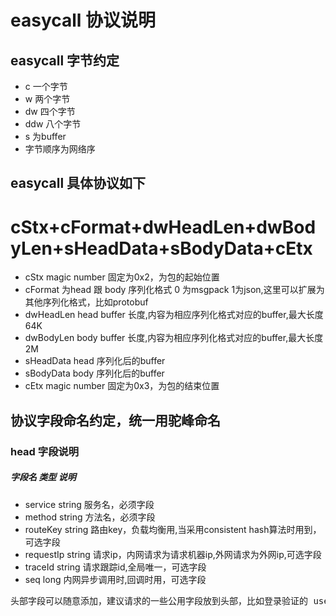 easycall 协议说明
============

easycall 字节约定
---------------

* c 一个字节
* w 两个字节
* dw 四个字节
* ddw 八个字节
* s 为buffer
* 字节顺序为网络序

easycall 具体协议如下
--------------------

# cStx+cFormat+dwHeadLen+dwBodyLen+sHeadData+sBodyData+cEtx

* cStx magic number 固定为0x2，为包的起始位置
* cFormat 为head 跟 body 序列化格式 0 为msgpack 1为json,这里可以扩展为其他序列化格式，比如protobuf
* dwHeadLen head buffer 长度,内容为相应序列化格式对应的buffer,最大长度64K
* dwBodyLen body buffer 长度,内容为相应序列化格式对应的buffer,最大长度2M
* sHeadData head 序列化后的buffer
* sBodyData body 序列化后的buffer
* cEtx magic number 固定为0x3，为包的结束位置

协议字段命名约定，统一用驼峰命名
---------------------------
### head 字段说明
##### 字段名 类型 说明
* service string 服务名，必须字段
* method string 方法名，必须字段
* routeKey string 路由key，负载均衡用,当采用consistent hash算法时用到，可选字段
* requestIp string 请求ip，内网请求为请求机器ip,外网请求为外网ip,可选字段
* traceId string 请求跟踪id,全局唯一，可选字段
* seq long 内网异步调用时,回调时用，可选字段
<pre>
头部字段可以随意添加，建议请求的一些公用字段放到头部，比如登录验证的 userId,token
</pre>
